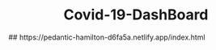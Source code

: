 <h1 align="center">Covid-19-DashBoard</h1>
## https://pedantic-hamilton-d6fa5a.netlify.app/index.html
